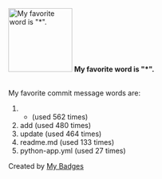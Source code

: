 <img src="https://github.com/my-badges/my-badges/blob/master/src/all-badges/favorite-word/favorite-word.png?raw=true" alt="My favorite word is &quot;*&quot;." title="My favorite word is &quot;*&quot;." width="128">
<strong>My favorite word is &quot;*&quot;.</strong>
<br><br>

My favorite commit message words are:

1. * (used 562 times)
2. add (used 480 times)
3. update (used 464 times)
4. readme.md (used 133 times)
5. python-app.yml (used 27 times)


Created by <a href="https://github.com/my-badges/my-badges">My Badges</a>